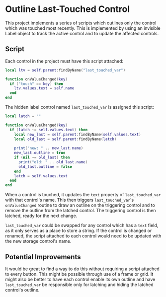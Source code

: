 # Outline Last-Touched Control
This project implements a series of scripts which outlines only the control which was touched most recently. This is implemented by using an invisible Label object to track the active control and to update the affected controls.

## Script
Each control in the project must have this script attached:

``` Lua
local ltv = self.parent:findByName("last_touched_var")

function onValueChanged(key)
  if ("touch" == key) then
    ltv.values.text = self.name
  end
end
```

The hidden label control named `last_touched_var` is assigned this script:
```Lua
local latch = ""

function onValueChanged(key)
  if (latch ~= self.values.text) then
    local new_last = self.parent:findByName(self.values.text)
    local old_last = self.parent:findByName(latch)
    
    print("new: " .. new_last.name)
    new_last.outline = true
    if (nil ~= old_last) then
      print("old: " .. old_last.name)
      old_last.outline = false
    end
    latch = self.values.text
  end
end
```

When a control is touched, it updates the `text` property of `last_touched_var` with that control's name. This then triggers `last_touched_var`'s `onValueChanged` routine to draw an outline on the triggering control and to remove the outline from the latched control. The triggering control is then latched, ready for the next change.

`last_touched_var` could be swapped for any control which has a `text` field, as it only serves as a place to store a string. If the control is changed or renamed, the script attached to each control would need to be updated with the new storage control's name.

## Potential Improvements
It would be great to find a way to do this without requiring a script attached to every button. This might be possible through use of a frame or grid. It might also be better to have each control enable its own outline and have `last_touched_var` be responsible only for latching and hiding the latched control's outline.